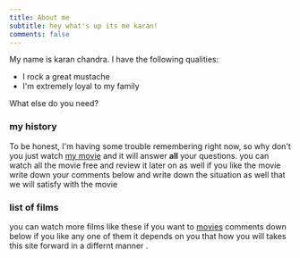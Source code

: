 ```yaml
---
title: About me
subtitle: hey what's up its me karan!
comments: false
---
```


My name is karan chandra. I have the following qualities:

- I rock a great mustache
- I'm extremely loyal to my family

What else do you need?

### my history

To be honest, I'm having some trouble remembering right now, so why don't you just watch [my movie](<https://en.wikipedia.org/wiki/My_Fault_(film)>) and it will answer **all** your questions.
you can watch all the movie free and review it later on as well if you like the movie write down your comments below and write down the situation as well that we will satisfy with the movie

### list of films

you can watch more films like these if you want to
[movies](https://en.wikipedia.org/wiki/Lists_of_films) comments down below if you like any one of them it depends on you that how you will takes this site forward in a differnt manner .
